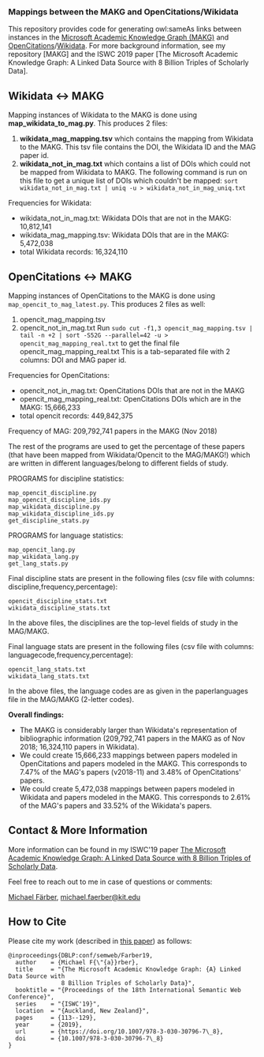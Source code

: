 ### Mappings between the MAKG and OpenCitations/Wikidata
This repository provides code for generating owl:sameAs links between instances in the [Microsoft Academic Knowledge Graph (MAKG)](http://ma-graph.org) and [OpenCitations](http://opencitations.net)/[Wikidata](http://wikidata.org). For more background information, see my repository [MAKG] and the ISWC 2019 paper [The Microsoft Academic Knowledge Graph: A Linked Data Source with 8 Billion Triples of Scholarly Data].

## Wikidata <-> MAKG
Mapping instances of Wikidata to the MAKG is done using __map_wikidata_to_mag.py__. This produces 2 files:
1. __wikidata_mag_mapping.tsv__ which contains the mapping from Wikidata to the MAKG. This tsv file contains the DOI, the Wikidata ID and the MAG paper id.
2. __wikidata_not_in_mag.txt__ which contains a list of DOIs which could not be mapped from Wikidata to MAKG.
The following command is run on this file to get a unique list of DOIs which couldn't be mapped: `sort wikidata_not_in_mag.txt | uniq -u > wikidata_not_in_mag_uniq.txt`

Frequencies for Wikidata:
* wikidata_not_in_mag.txt: Wikidata DOIs that are not in the MAKG: 10,812,141
* wikidata_mag_mapping.tsv: Wikidata DOIs that are in the MAKG: 5,472,038
* total Wikidata records: 16,324,110

## OpenCitations <-> MAKG
Mapping instances of OpenCitations to the MAKG is done using `map_opencit_to_mag_latest.py`. This produces 2 files as well:
1. opencit_mag_mapping.tsv
2. opencit_not_in_mag.txt
Run `sudo cut -f1,3 opencit_mag_mapping.tsv | tail -n +2 | sort -S52G --parallel=42 -u > opencit_mag_mapping_real.txt` to get the final file opencit_mag_mapping_real.txt
This is a tab-separated file with 2 columns: DOI and MAG paper id.

Frequencies for OpenCitations:
* opencit_not_in_mag.txt: OpenCitations DOIs that are not in the MAKG
* opencit_mag_mapping_real.txt: OpenCitations DOIs which are in the MAKG: 15,666,233
* total opencit records: 449,842,375

Frequency of MAG:
209,792,741 papers in the MAKG (Nov 2018)



The rest of the programs are used to get the percentage of these papers (that have been mapped from Wikidata/Opencit to the MAG/MAKG!) which are written in different languages/belong to different fields of study.

PROGRAMS for discipline statistics:
```
map_opencit_discipline.py
map_opencit_discipline_ids.py
map_wikidata_discipline.py
map_wikidata_discipline_ids.py
get_discipline_stats.py
```
PROGRAMS for language statistics:
```
map_opencit_lang.py
map_wikidata_lang.py
get_lang_stats.py
```

Final discipline stats are present in the following files (csv file with columns: discipline,frequency,percentage):

```
opencit_discipline_stats.txt
wikidata_discipline_stats.txt
```

In the above files, the disciplines are the top-level fields of study in the MAG/MAKG.

Final language stats are present in the following files (csv file with columns: languagecode,frequency,percentage):
```
opencit_lang_stats.txt
wikidata_lang_stats.txt
```
In the above files, the language codes are as given in the paperlanguages file in the MAG/MAKG (2-letter codes).


__Overall findings:__
* The MAKG is considerably larger than Wikidata's representation of bibliographic information (209,792,741 papers in the MAKG as of Nov 2018; 16,324,110 papers in Wikidata).
* We could create 15,666,233 mappings between papers modeled in OpenCitations and papers modeled in the MAKG. This corresponds to 7.47% of the MAG's papers (v2018-11) and 3.48% of OpenCitations' papers.
* We could create 5,472,038 mappings between papers modeled in Wikidata and papers modeled in the MAKG. This corresponds to 2.61% of the MAG's papers and 33.52% of the Wikidata's papers.

## Contact & More Information
More information can be found in my ISWC'19 paper [The Microsoft Academic Knowledge Graph: A Linked Data Source with 8 Billion Triples of Scholarly Data](http://dbis.informatik.uni-freiburg.de/content/team/faerber/papers/MAKG_ISWC2019.pdf).

Feel free to reach out to me in case of questions or comments:

[Michael Färber](https://sites.google.com/view/michaelfaerber), michael.faerber@kit.edu

## How to Cite
Please cite my work (described in [this paper](http://dbis.informatik.uni-freiburg.de/content/team/faerber/papers/MAKG_ISWC2019.pdf)) as follows:
```
@inproceedings{DBLP:conf/semweb/Farber19,
  author    = {Michael F{\"{a}}rber},
  title     = "{The Microsoft Academic Knowledge Graph: {A} Linked Data Source with
               8 Billion Triples of Scholarly Data}",
  booktitle = "{Proceedings of the 18th International Semantic Web Conference}",
  series    = "{ISWC'19}",
  location  = "{Auckland, New Zealand}",
  pages     = {113--129},
  year      = {2019},
  url       = {https://doi.org/10.1007/978-3-030-30796-7\_8},
  doi       = {10.1007/978-3-030-30796-7\_8}
}

```
